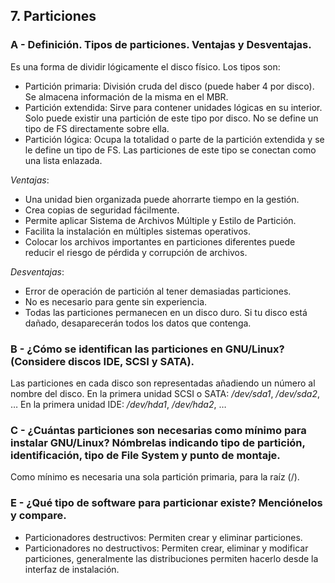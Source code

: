 ## 7. Particiones

### A - Definición. Tipos de particiones. Ventajas y Desventajas.

Es una forma de dividir lógicamente el disco físico. Los tipos son:
-	Partición primaria: División cruda del disco (puede haber 4 por disco). Se almacena información de la misma en el MBR.
-	Partición extendida: Sirve para contener unidades lógicas en su interior. Solo puede existir una partición de este tipo por disco. No se define un tipo de FS directamente sobre ella.
-	Partición lógica: Ocupa la totalidad o parte de la partición extendida y se le define un tipo de FS. Las particiones de este tipo se conectan como una lista enlazada.

*Ventajas*:
-	Una unidad bien organizada puede ahorrarte tiempo en la gestión.
-	Crea copias de seguridad fácilmente.
-	Permite aplicar Sistema de Archivos Múltiple y Estilo de Partición.
-	Facilita la instalación en múltiples sistemas operativos.
-	Colocar los archivos importantes en particiones diferentes puede reducir el riesgo de pérdida y corrupción de archivos.

*Desventajas*:
-	Error de operación de partición al tener demasiadas particiones.
-	No es necesario para gente sin experiencia.
-	Todas las particiones permanecen en un disco duro. Si tu disco está dañado, desaparecerán todos los datos que contenga.

### B - ¿Cómo se identifican las particiones en GNU/Linux? (Considere discos IDE, SCSI y SATA).

Las particiones en cada disco son representadas añadiendo un número al nombre del disco.
En la primera unidad SCSI o SATA: */dev/sda1*, */dev/sda2*, …
En la primera unidad IDE: */dev/hda1*, */dev/hda2*, …

### C - ¿Cuántas particiones son necesarias como mínimo para instalar GNU/Linux? Nómbrelas indicando tipo de partición, identificación, tipo de File System y punto de montaje.

Como mínimo es necesaria una sola partición primaria, para la raíz (/).

### E - ¿Qué tipo de software para particionar existe? Menciónelos y compare.
- Particionadores destructivos: Permiten crear y eliminar particiones.
- Particionadores no destructivos: Permiten crear, eliminar y modificar particiones, generalmente las distribuciones permiten hacerlo desde la interfaz de instalación.
